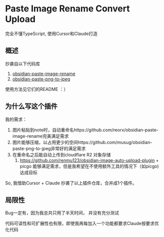 # Paste Image Rename Convert Upload

完全不懂TypeScript, 使用Cursor和Claude打造

## 概述

抄袭自以下代码库

1. [obsidian-paste-image-rename](https://github.com/reorx/obsidian-paste-image-rename)
2. [obsidian-paste-png-to-jpeg](https://github.com/musug/obsidian-paste-png-to-jpeg)

使用方法见它们的README ：）

## 为什么写这个插件

我的需求：

1. 图片粘贴到note时，自动重命名https://github.com/reorx/obsidian-paste-image-rename完美满足需求
2. 图片能够压缩，以占用更少的空间https://github.com/musug/obsidian-paste-png-to-jpeg非常好的满足需求
3. 在重命名之后能自动上传到cloudflare R2 对象存储
   1. https://github.com/renmu123/obsidian-image-auto-upload-plugin + picgo 能够满足需求，但是我希望在不使用额外工具的情况下（如picgo)达成目标

So, 我借助Cursor + Claude 抄袭了以上插件仓库，合并成1个插件。

## 局限性

Bug一定有，因为我总共只用了半天时间， 并没有充分测试

代码可读性和可扩展性也有限，即使我再每加入一个功能都要求Claude按要求优化代码
